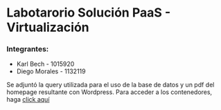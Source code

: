 # Labotarorio Solución PaaS - Virtualización
### Integrantes:
- Karl Bech - 1015920
- Diego Morales - 1132119

Se adjuntó la query utilizada para el uso de la base de datos y un pdf del homepage resultante con Wordpress. Para acceder a los contenedores, haga [click aquí](https://correo2urledu-my.sharepoint.com/:f:/g/personal/djmoralesm_correo_url_edu_gt/Eifpyuhg6DJFpoN7IPFg9k8BRNjCG7_6nF3_9A3LvdEIwA?e=AJQPgk)
